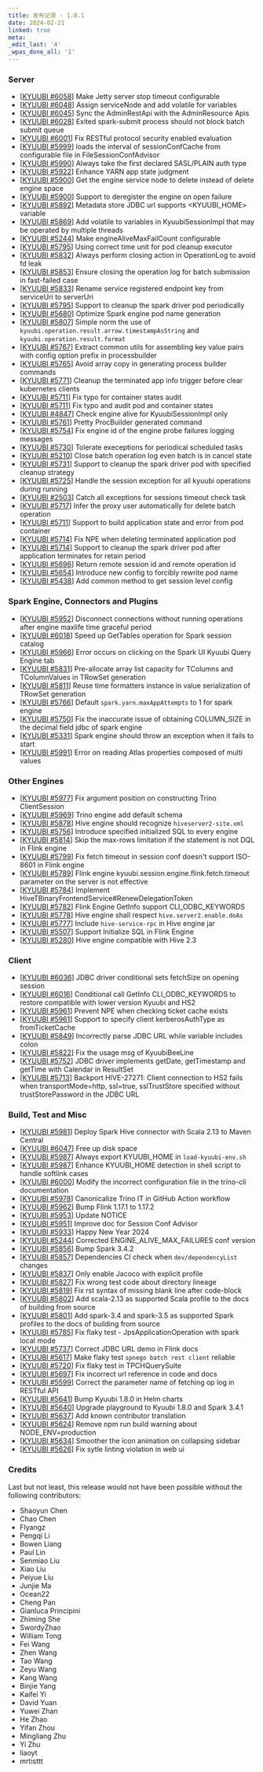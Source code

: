 ```yaml
---
title: 发布记录 - 1.8.1
date: 2024-02-21
linked: true
meta:
_edit_last: '4'
_wpas_done_all: '1'
---
```

<!---
  Licensed under the Apache License, Version 2.0 (the "License");
  you may not use this file except in compliance with the License.
  You may obtain a copy of the License at

   http://www.apache.org/licenses/LICENSE-2.0

  Unless required by applicable law or agreed to in writing, software
  distributed under the License is distributed on an "AS IS" BASIS,
  WITHOUT WARRANTIES OR CONDITIONS OF ANY KIND, either express or implied.
  See the License for the specific language governing permissions and
  limitations under the License. See accompanying LICENSE file.
-->


### Server

- [[KYUUBI #6058](https://github.com/apache/kyuubi/pull/6058)] Make Jetty server stop timeout configurable
- [[KYUUBI #6048](https://github.com/apache/kyuubi/pull/6048)] Assign serviceNode and add volatile for variables
- [[KYUUBI #6045](https://github.com/apache/kyuubi/pull/6045)] Sync the AdminRestApi with the AdminResource Apis
- [[KYUUBI #6028](https://github.com/apache/kyuubi/pull/6028)] Exited spark-submit process should not block batch submit queue
- [[KYUUBI #6001](https://github.com/apache/kyuubi/pull/6001)] Fix RESTful protocol security enabled evaluation
- [[KYUUBI #5999](https://github.com/apache/kyuubi/pull/5999)] loads the interval of sessionConfCache from configurable file in FileSessionConfAdvisor
- [[KYUUBI #5990](https://github.com/apache/kyuubi/pull/5990)] Always take the first declared SASL/PLAIN auth type
- [[KYUUBI #5922](https://github.com/apache/kyuubi/pull/5922)] Enhance YARN app state judgment
- [[KYUUBI #5900](https://github.com/apache/kyuubi/pull/5900)] Get the engine service node to delete instead of delete engine space
- [[KYUUBI #5900](https://github.com/apache/kyuubi/pull/5900)] Support to deregister the engine on open failure
- [[KYUUBI #5892](https://github.com/apache/kyuubi/pull/5892)] Metadata store JDBC url supports <KYUUBI_HOME> variable
- [[KYUUBI #5869](https://github.com/apache/kyuubi/pull/5869)] Add volatile to variables in KyuubiSessionImpl that may be operated by multiple threads
- [[KYUUBI #5244](https://github.com/apache/kyuubi/pull/5244)] Make engineAliveMaxFailCount configurable
- [[KYUUBI #5795](https://github.com/apache/kyuubi/pull/5795)] Using correct time unit for pod cleanup executor
- [[KYUUBI #5832](https://github.com/apache/kyuubi/pull/5832)] Always perform closing action in OperationLog to avoid fd leak
- [[KYUUBI #5853](https://github.com/apache/kyuubi/pull/5853)] Ensure closing the operation log for batch submission in fast-failed case
- [[KYUUBI #5833](https://github.com/apache/kyuubi/pull/5833)] Rename service registered endpoint key from serviceUri to serverUri
- [[KYUUBI #5795](https://github.com/apache/kyuubi/pull/5795)] Support to cleanup the spark driver pod periodically
- [[KYUUBI #5680](https://github.com/apache/kyuubi/pull/5680)] Optimize Spark engine pod name generation
- [[KYUUBI #5807](https://github.com/apache/kyuubi/pull/5807)] Simple norm the use of `kyuubi.operation.result.arrow.timestampAsString` and `kyuubi.operation.result.format`
- [[KYUUBI #5767](https://github.com/apache/kyuubi/pull/5767)] Extract common utils for assembling key value pairs with config option prefix in processbuilder
- [[KYUUBI #5765](https://github.com/apache/kyuubi/pull/5765)] Avoid array copy in generating process builder commands
- [[KYUUBI #5771](https://github.com/apache/kyuubi/pull/5771)] Cleanup the terminated app info trigger before clear kubernetes clients
- [[KYUUBI #5711](https://github.com/apache/kyuubi/pull/5711)] Fix typo for container states audit
- [[KYUUBI #5711](https://github.com/apache/kyuubi/pull/5711)] Fix typo and audit pod and container states
- [[KYUUBI #4847](https://github.com/apache/kyuubi/pull/4847)] Check engine alive for KyuubiSessionImpl only
- [[KYUUBI #5761](https://github.com/apache/kyuubi/pull/5761)] Pretty ProcBuilder generated command
- [[KYUUBI #5754](https://github.com/apache/kyuubi/pull/5754)] Fix engine id of the engine probe failures logging messages
- [[KYUUBI #5730](https://github.com/apache/kyuubi/pull/5730)] Tolerate execeptions for periodical scheduled tasks
- [[KYUUBI #5210](https://github.com/apache/kyuubi/pull/5210)] Close batch operation log even batch is in cancel state
- [[KYUUBI #5731](https://github.com/apache/kyuubi/pull/5731)] Support to cleanup the spark driver pod with specified cleanup strategy
- [[KYUUBI #5725](https://github.com/apache/kyuubi/pull/5725)] Handle the session exception for all kyuubi operations during running
- [[KYUUBI #2503](https://github.com/apache/kyuubi/pull/2503)] Catch all exceptions for sessions timeout check task
- [[KYUUBI #5717](https://github.com/apache/kyuubi/pull/5717)] Infer the proxy user automatically for delete batch operation
- [[KYUUBI #5711](https://github.com/apache/kyuubi/pull/5711)] Support to build application state and error from pod container
- [[KYUUBI #5714](https://github.com/apache/kyuubi/pull/5714)] Fix NPE when deleting terminated application pod
- [[KYUUBI #5714](https://github.com/apache/kyuubi/pull/5714)] Support to cleanup the spark driver pod after application terminates for retain period
- [[KYUUBI #5696](https://github.com/apache/kyuubi/pull/5696)] Return remote session id and remote operation id
- [[KYUUBI #5654](https://github.com/apache/kyuubi/pull/5654)] Introduce new config to forcibly rewrite pod name
- [[KYUUBI #5438](https://github.com/apache/kyuubi/pull/5438)] Add common method to get session level config

### Spark Engine, Connectors and Plugins

- [[KYUUBI #5952](https://github.com/apache/kyuubi/pull/5952)] Disconnect connections without running operations after engine maxlife time graceful period
- [[KYUUBI #6018](https://github.com/apache/kyuubi/pull/6018)] Speed up GetTables operation for Spark session catalog
- [[KYUUBI #5966](https://github.com/apache/kyuubi/pull/5966)] Error occurs on clicking on the Spark UI Kyuubi Query Engine tab
- [[KYUUBI #5831](https://github.com/apache/kyuubi/pull/5831)] Pre-allocate array list capacity for TColumns and TColumnValues in TRowSet generation
- [[KYUUBI #5811](https://github.com/apache/kyuubi/pull/5811)] Reuse time formatters instance in value serialization of TRowSet generation
- [[KYUUBI #5766](https://github.com/apache/kyuubi/pull/5766)] Default `spark.yarn.maxAppAttempts` to 1 for spark engine
- [[KYUUBI #5750](https://github.com/apache/kyuubi/pull/5750)] Fix the inaccurate issue of obtaining COLUMN_SIZE in the decimal field jdbc of spark engine
- [[KYUUBI #5331](https://github.com/apache/kyuubi/pull/5331)] Spark engine should throw an exception when it fails to start
- [[KYUUBI #5991](https://github.com/apache/kyuubi/pull/5991)] Error on reading Atlas properties composed of multi values

### Other Engines

- [[KYUUBI #5977](https://github.com/apache/kyuubi/pull/5977)] Fix argument position on constructing Trino ClientSession
- [[KYUUBI #5969](https://github.com/apache/kyuubi/pull/5969)] Trino engine add default schema
- [[KYUUBI #5878](https://github.com/apache/kyuubi/pull/5878)] Hive engine should recognize `hiveserver2-site.xml`
- [[KYUUBI #5756](https://github.com/apache/kyuubi/pull/5756)] Introduce specified initialized SQL to every engine
- [[KYUUBI #5814](https://github.com/apache/kyuubi/pull/5814)] Skip the max-rows limitation if the statement is not DQL in Flink engine
- [[KYUUBI #5799](https://github.com/apache/kyuubi/pull/5799)] Fix fetch timeout in session conf doesn't support ISO-8601 in Flink engine
- [[KYUUBI #5789](https://github.com/apache/kyuubi/pull/5789)] Flink engine kyuubi.session.engine.flink.fetch.timeout parameter on the server is not effective
- [[KYUUBI #5784](https://github.com/apache/kyuubi/pull/5784)] Implement HiveTBinaryFrontendService#RenewDelegationToken
- [[KYUUBI #5782](https://github.com/apache/kyuubi/pull/5782)] Flink Engine GetInfo support CLI_ODBC_KEYWORDS
- [[KYUUBI #5778](https://github.com/apache/kyuubi/pull/5778)] Hive engine shall respect `hive.server2.enable.doAs`
- [[KYUUBI #5777](https://github.com/apache/kyuubi/pull/5777)] Include `hive-service-rpc` in Hive engine jar
- [[KYUUBI #5507](https://github.com/apache/kyuubi/pull/5507)] Support Initialize SQL in Flink Engine
- [[KYUUBI #5280](https://github.com/apache/kyuubi/pull/5280)] Hive engine compatible with Hive 2.3

### Client

- [[KYUUBI #6036](https://github.com/apache/kyuubi/pull/6036)] JDBC driver conditional sets fetchSize on opening session
- [[KYUUBI #6016](https://github.com/apache/kyuubi/pull/6016)] Conditional call GetInfo CLI_ODBC_KEYWORDS to restore compatible with lower version Kyuubi and HS2
- [[KYUUBI #5961](https://github.com/apache/kyuubi/pull/5961)] Prevent NPE when checking ticket cache exists
- [[KYUUBI #5961](https://github.com/apache/kyuubi/pull/5961)] Support to specify client kerberosAuthType as fromTicketCache
- [[KYUUBI #5849](https://github.com/apache/kyuubi/pull/5849)] Incorrectly parse JDBC URL while variable includes colon
- [[KYUUBI #5822](https://github.com/apache/kyuubi/pull/5822)] Fix the usage msg of KyuubiBeeLine
- [[KYUUBI #5752](https://github.com/apache/kyuubi/pull/5752)] JDBC driver implements getDate, getTimestamp and getTime with Calendar in ResultSet
- [[KYUUBI #5713](https://github.com/apache/kyuubi/pull/5713)] Backport HIVE-27271: Client connection to HS2 fails when transportMode=http, ssl=true, sslTrustStore specified without trustStorePassword in the JDBC URL

### Build, Test and Misc

- [[KYUUBI #5981](https://github.com/apache/kyuubi/pull/5981)] Deploy Spark Hive connector with Scala 2.13 to Maven Central
- [[KYUUBI #6047](https://github.com/apache/kyuubi/pull/6047)] Free up disk space
- [[KYUUBI #5987](https://github.com/apache/kyuubi/pull/5987)] Always export KYUUBI_HOME in `load-kyuubi-env.sh`
- [[KYUUBI #5987](https://github.com/apache/kyuubi/pull/5987)] Enhance KYUUBI_HOME detection in shell script to handle softlink cases
- [[KYUUBI #6000](https://github.com/apache/kyuubi/pull/6000)] Modify the incorrect configuration file in the trino-cli documentation
- [[KYUUBI #5978](https://github.com/apache/kyuubi/pull/5978)] Canonicalize Trino IT in GitHub Action workflow
- [[KYUUBI #5962](https://github.com/apache/kyuubi/pull/5962)] Bump Flink 1.17.1 to 1.17.2
- [[KYUUBI #5953](https://github.com/apache/kyuubi/pull/5953)] Update NOTICE
- [[KYUUBI #5951](https://github.com/apache/kyuubi/pull/5951)] Improve doc for Session Conf Advisor
- [[KYUUBI #5933](https://github.com/apache/kyuubi/pull/5933)] Happy New Year 2024
- [[KYUUBI #5244](https://github.com/apache/kyuubi/pull/5244)] Corrected ENGINE_ALIVE_MAX_FAILURES conf version
- [[KYUUBI #5856](https://github.com/apache/kyuubi/pull/5856)] Bump Spark 3.4.2
- [[KYUUBI #5857](https://github.com/apache/kyuubi/pull/5857)] Dependencies CI check when `dev/dependencyList` changes
- [[KYUUBI #5837](https://github.com/apache/kyuubi/pull/5837)] Only enable Jacoco with explicit profile
- [[KYUUBI #5827](https://github.com/apache/kyuubi/pull/5827)] Fix wrong test code about directory lineage
- [[KYUUBI #5819](https://github.com/apache/kyuubi/pull/5819)] Fix rst syntax of missing blank line after code-block
- [[KYUUBI #5802](https://github.com/apache/kyuubi/pull/5802)] Add scala-2.13 as supported Scala profile to the docs of building from source
- [[KYUUBI #5801](https://github.com/apache/kyuubi/pull/5801)] Add spark-3.4 and spark-3.5 as supported Spark profiles to the docs of building from source
- [[KYUUBI #5785](https://github.com/apache/kyuubi/pull/5785)] Fix flaky test - JpsApplicationOperation with spark local mode
- [[KYUUBI #5737](https://github.com/apache/kyuubi/pull/5737)] Correct JDBC URL demo in Flink docs
- [[KYUUBI #5617](https://github.com/apache/kyuubi/pull/5617)] Make flaky test `spnego batch rest client` reliable
- [[KYUUBI #5720](https://github.com/apache/kyuubi/pull/5720)] Fix flaky test in TPCHQuerySuite
- [[KYUUBI #5697](https://github.com/apache/kyuubi/pull/5697)] Fix incorrect url reference in code and docs
- [[KYUUBI #5599](https://github.com/apache/kyuubi/pull/5599)] Correct the parameter name of fetching op log in RESTful API
- [[KYUUBI #5641](https://github.com/apache/kyuubi/pull/5641)] Bump Kyuubi 1.8.0 in Helm charts
- [[KYUUBI #5640](https://github.com/apache/kyuubi/pull/5640)] Upgrade playground to Kyuubi 1.8.0 and Spark 3.4.1
- [[KYUUBI #5637](https://github.com/apache/kyuubi/pull/5637)] Add known contributor translation
- [[KYUUBI #5624](https://github.com/apache/kyuubi/pull/5624)] Remove npm run build warning about NODE_ENV=production
- [[KYUUBI #5634](https://github.com/apache/kyuubi/pull/5634)] Smoother the icon animation on collapsing sidebar
- [[KYUUBI #5626](https://github.com/apache/kyuubi/pull/5626)] Fix sytle linting violation in web ui

### Credits

Last but not least, this release would not have been possible without the following contributors:

* Shaoyun Chen
* Chao Chen
* Flyangz
* Pengqi Li
* Bowen Liang
* Paul Lin
* Senmiao Liu
* Xiao Liu
* Peiyue Liu
* Junjie Ma
* Ocean22
* Cheng Pan
* Gianluca Principini
* Zhiming She
* SwordyZhao
* William Tong
* Fei Wang
* Zhen Wang
* Tao Wang
* Zeyu Wang
* Kang Wang
* Binjie Yang
* Kaifei Yi
* David Yuan
* Yuwei Zhan
* He Zhao
* Yifan Zhou
* Mingliang Zhu
* Yi Zhu
* liaoyt
* mrtisttt